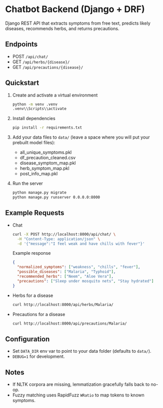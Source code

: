 # Chatbot Backend (Django + DRF)

Django REST API that extracts symptoms from free text, predicts likely diseases, recommends herbs, and returns precautions.

## Endpoints

- POST `/api/chat/`
- GET `/api/herbs/{disease}/`
- GET `/api/precautions/{disease}/`

## Quickstart

1. Create and activate a virtual environment

   ```bash
   python -m venv .venv
   .venv\\Scripts\\activate
   ```

2. Install dependencies

   ```bash
   pip install -r requirements.txt
   ```

3. Add your data files to `data/` (leave a space where you will put your prebuilt model files):

   - all_unique_symptoms.pkl  
   - df_precaution_cleaned.csv  
   - disease_symptom_map.pkl  
   - herb_symptom_map.pkl  
   - post_info_map.pkl  

4. Run the server

   ```bash
   python manage.py migrate
   python manage.py runserver 0.0.0.0:8000
   ```

## Example Requests

- Chat

  ```bash
  curl -X POST http://localhost:8000/api/chat/ \
    -H "Content-Type: application/json" \
    -d '{"message":"I feel weak and have chills with fever"}'
  ```

  Example response
  ```json
  {
    "normalized_symptoms": ["weakness", "chills", "fever"],
    "possible_diseases": ["Malaria", "Typhoid"],
    "recommended_herbs": ["Neem", "Aloe Vera"],
    "precautions": ["Sleep under mosquito nets", "Stay hydrated"]
  }
  ```

- Herbs for a disease

  ```bash
  curl http://localhost:8000/api/herbs/Malaria/
  ```

- Precautions for a disease

  ```bash
  curl http://localhost:8000/api/precautions/Malaria/
  ```

## Configuration

- Set `DATA_DIR` env var to point to your data folder (defaults to `data/`).
- `DEBUG=1` for development.

## Notes

- If NLTK corpora are missing, lemmatization gracefully falls back to no-op.
- Fuzzy matching uses RapidFuzz `WRatio` to map tokens to known symptoms.
